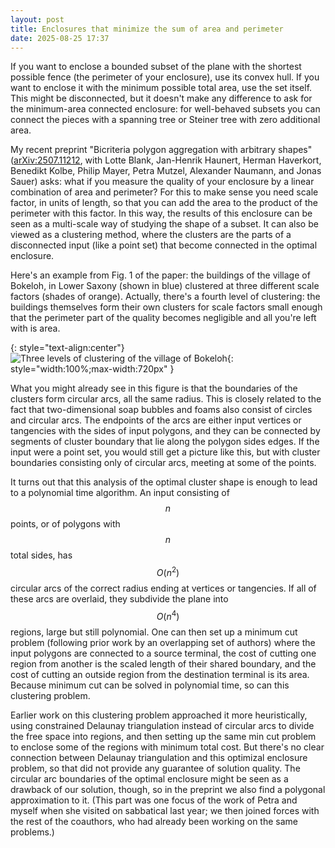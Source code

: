 ```yaml
---
layout: post
title: Enclosures that minimize the sum of area and perimeter
date: 2025-08-25 17:37
---
```

If you want to enclose a bounded subset of the plane with the shortest possible fence (the perimeter of your enclosure), use its convex hull. If you want to enclose it with the minimum possible total area, use the set itself. This might be disconnected, but it doesn't make any difference to ask for the minimum-area connected enclosure: for well-behaved subsets you can connect the pieces with a spanning tree or Steiner tree with zero additional area.

My recent preprint "Bicriteria polygon aggregation with arbitrary shapes" ([arXiv:2507.11212](https://arxiv.org/abs/2507.11212), with 
Lotte Blank, Jan-Henrik Haunert, Herman Haverkort, Benedikt Kolbe, Philip Mayer, Petra Mutzel, Alexander Naumann, and Jonas Sauer) asks: what if you measure the quality of your enclosure by a linear combination of area and perimeter? For this to make sense you need scale factor, in units of length, so that you can add the area to the product of the perimeter with this factor. In this way, the results of this enclosure can be seen as a multi-scale way of studying the shape of a subset. It can also be viewed as a clustering method, where the clusters are the parts of a disconnected input (like a point set) that become connected in the optimal enclosure.

Here's an example from Fig. 1 of the paper: the buildings of the village of Bokeloh, in Lower Saxony (shown in blue) clustered at three different scale factors (shades of orange). Actually, there's a fourth level of clustering: the buildings themselves form their own clusters for scale factors small enough that the perimeter part of the quality becomes negligible and all you're left with is area.

{: style="text-align:center"}
![Three levels of clustering of the village of Bokeloh]({{site.baseurl}}/assets/2025/Bokeloh.svg){: style="width:100%;max-width:720px" }

What you might already see in this figure is that the boundaries of the clusters form circular arcs, all the same radius. This is closely related to the fact that two-dimensional soap bubbles and foams also consist of circles and circular arcs. The endpoints of the arcs are either input vertices or tangencies with the sides of input polygons, and they can be connected by segments of cluster boundary that lie along the polygon sides edges. If the input were a point set, you would still get a picture like this, but with cluster boundaries consisting only of circular arcs, meeting at some of the points.

It turns out that this analysis of the optimal cluster shape is enough to lead to a polynomial time algorithm. An input consisting of $$n$$ points, or of polygons with $$n$$ total sides, has $$O(n^2)$$ circular arcs of the correct radius ending at vertices or tangencies. If all of these arcs are overlaid, they subdivide the plane into $$O(n^4)$$ regions, large but still polynomial. One can then set up a minimum cut problem (following prior work by an overlapping set of authors) where the input polygons are connected to a source terminal, the cost of cutting one region from another is the scaled length of their shared boundary, and the cost of cutting an outside region from the destination terminal is its area. Because minimum cut can be solved in polynomial time, so can this clustering problem.

Earlier work on this clustering problem approached it more heuristically, using constrained Delaunay triangulation instead of circular arcs to divide the free space into regions, and then setting up the same min cut problem to enclose some of the regions with minimum total cost. But there's no clear connection between Delaunay triangulation and this optimizal enclosure problem, so that did not provide any guarantee of solution quality. The circular arc boundaries of the optimal enclosure might be seen as a drawback of our solution, though, so in the preprint we also find a polygonal approximation to it. (This part was one focus of the work of Petra and myself when she visited on sabbatical last year; we then joined forces with the rest of the coauthors, who had already been working on the same problems.)